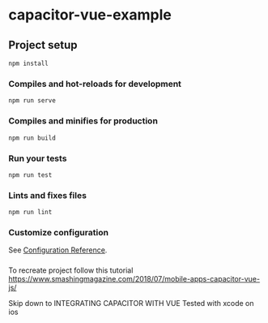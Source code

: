 # capacitor-vue-example

## Project setup
```
npm install
```

### Compiles and hot-reloads for development
```
npm run serve
```

### Compiles and minifies for production
```
npm run build
```

### Run your tests
```
npm run test
```

### Lints and fixes files
```
npm run lint
```

### Customize configuration
See [Configuration Reference](https://cli.vuejs.org/config/).
###
To recreate project follow this tutorial
https://www.smashingmagazine.com/2018/07/mobile-apps-capacitor-vue-js/

Skip down to INTEGRATING CAPACITOR WITH VUE
Tested with xcode on ios


